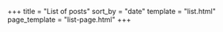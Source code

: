 +++
title = "List of posts"
sort_by = "date"
template = "list.html"
page_template = "list-page.html"
+++
